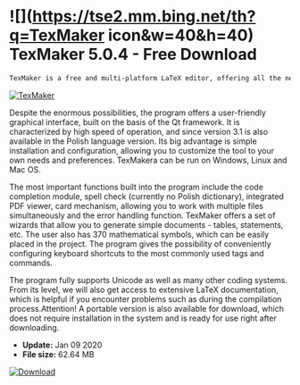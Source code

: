 # ![](https://tse2.mm.bing.net/th?q=TexMaker icon&w=40&h=40) TexMaker 5.0.4 - Free Download

```sh
TexMaker is a free and multi-platform LaTeX editor, offering all the necessary tools to create, among others technical documentation containing complicated mathematical formulas, etc.
```
[![TexMaker](https:https://tse4.mm.bing.net/th?id=OIP.j0hzAr5uZvk6HmffpN-qPgHaE1&pid=Api)](https://softexe.net/win/system/text-editors/texmaker:pRfgg.html)

Despite the enormous possibilities, the program offers a user-friendly graphical interface, built on the basis of the Qt framework. It is characterized by high speed of operation, and since version 3.1 is also available in the Polish language version. Its big advantage is simple installation and configuration, allowing you to customize the tool to your own needs and preferences. TexMakera can be run on Windows, Linux and Mac OS. 
 
 The most important functions built into the program include the code completion module, spell check (currently no Polish dictionary), integrated PDF viewer, card mechanism, allowing you to work with multiple files simultaneously and the error handling function. TexMaker offers a set of wizards that allow you to generate simple documents - tables, statements, etc. The user also has 370 mathematical symbols, which can be easily placed in the project. The program gives the possibility of conveniently configuring keyboard shortcuts to the most commonly used tags and commands.
 
 The program fully supports Unicode as well as many other coding systems. From its level, we will also get access to extensive LaTeX documentation, which is helpful if you encounter problems such as during the compilation process.Attention!
 A portable version is also available for download, which does not require installation in the system and is ready for use right after downloading.


- **Update:** Jan 09 2020
- **File size:** 62.64 MB

[![Download](https://cdn.softexe.net/static/img/download.png)](https://softexe.net/win/system/text-editors/texmaker:pRfgg.html)

